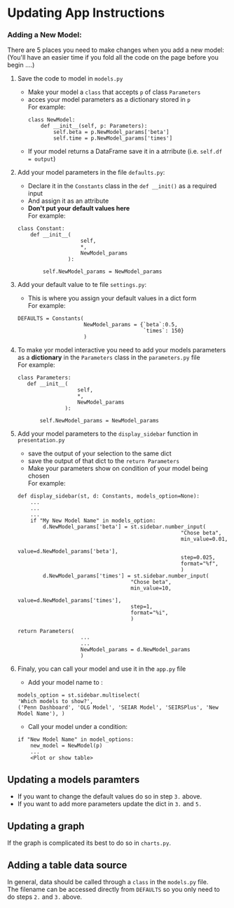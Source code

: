 # Updating App Instructions

### Adding a New Model:
There are 5 places you need to make changes when you add a new model:  
(You'll have an easier time if you fold all the code on the page before you begin ....)
 1. Save the code to model in `models.py` 
    * Make your model a `class` that accepts `p` of class `Parameters`
    * acces your model parameters as a dictionary stored in `p`  
    For example:        
        ````
       class NewModel:
            def __init__(self, p: Parameters):
                self.beta = p.NewModel_params['beta']
                self.time = p.NewModel_params['times']
       ````
    * If your model returns a DataFrame save it in a atrribute (i.e. `self.df = output`)  
 
 2. Add your model parameters in the file `defaults.py`:
    * Declare it in the `Constants` class
    in the `def __init()` as a required input
    * And assign it as an attribute 
    * **Don't put your default values here**  
    For example:
    ```
    class Constant:
        def __init__(
                        self,
                        *,
                        NewModel_params
                    ): 
     
            self.NewModel_params = NewModel_params
    ``` 
 3. Add your default value to te file `settings.py`:
    * This is where you assign your default values in a dict form  
    For example:
    ```
    DEFAULTS = Constants(
                         NewModel_params = {`beta`:0.5,
                                            `times`: 150}
                         )   
    ```
  4. To make yor model interactive you need to add your models parameters as a **dictionary** in the `Parameters` class in the  `parameters.py` file  
     For example:
     ```
     class Parameters:
        def __init__(
                        self,
                        *,
                        NewModel_params
                    ): 
     
            self.NewModel_params = NewModel_params
     
     ```
  5. Add your model parameters to the `display_sidebar` function in `presentation.py`
        * save the output of your selection to the same dict
        * save the output of that dict to the `return Parameters`
        * Make your parameters show on condition of your model being chosen  
        For example:
        ```
        def display_sidebar(st, d: Constants, models_option=None):
            ...
            ...
            ...
            if "My New Model Name" in models_option:
                d.NewModel_params['beta'] = st.sidebar.number_input(
                                                            "Chose beta",
                                                            min_value=0.01,
                                                            value=d.NewModel_params['beta'],
                                                            step=0.025,
                                                            format="%f",
                                                            )
                d.NewModel_params['times'] = st.sidebar.number_input(
                                            "Chose beta",
                                            min_value=10,
                                            value=d.NewModel_params['times'],
                                            step=1,
                                            format="%i",
                                            )

        return Parameters(
                            ...
                            ...
                            NewModel_params = d.NewModel_params
                            )
        ```
 6. Finaly, you can call your model and use it in the `app.py` file
    * Add your model name to :
    ``` 
    models_option = st.sidebar.multiselect(
    'Which models to show?',
    ('Penn Dashboard', 'OLG Model', 'SEIAR Model', 'SEIRSPlus', 'New Model Name'), )
    ```
    * Call your model under a condition:
    ``` 
    if "New Model Name" in model_options:
        new_model = NewModel(p)
        ...
        <Plot or show table>
    ```
 ## Updating a models paramters
 * If you want to change the default values do so in step `3.` above.
 * If you want to add more parameters update the dict in  `3.` and `5.`
 
## Updating a graph         
If the graph is complicated its best to do so in `charts.py`.

## Adding a table data source
In general, data should be called through a `class` in the `models.py`
 file.  
The filename can be accessed directly from `DEFAULTS` so you only need to do steps `2.` and `3.` above.
  